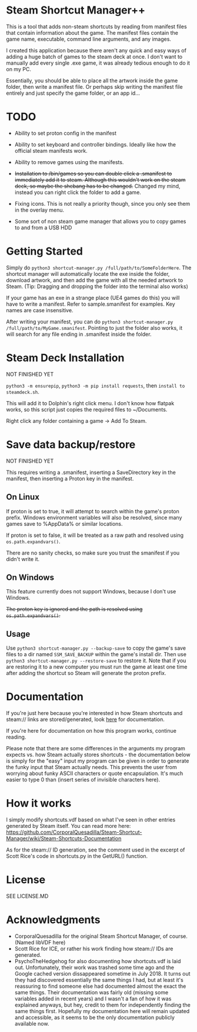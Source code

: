 # Steam Shortcut Manager++

This is a tool that adds non-steam shortcuts by reading from manifest files that contain information about the game. The manifest files contain the game name, executable, command line arguments, and any images.

I created this application because there aren't any quick and easy ways of adding a huge batch of games to the steam deck at once. I don't want to manually add every single .exe game, it was already tedious enough to do it on my PC.

Essentially, you should be able to place all the artwork inside the game folder, then write a manifest file. Or perhaps skip writing the manifest file entirely and just specify the game folder, or an app id...

# TODO

- Ability to set proton config in the manifest

- Ability to set keyboard and controller bindings. Ideally like how the official steam manifests work.

- Ability to remove games using the manifests.

- ~~Installation to /bin/games so you can double click a .smanifest to immediately add it to steam. Although this wouldn't work on the steam deck, so maybe the shebang has to be changed.~~ Changed my mind, instead you can right click the folder to add a game.

- Fixing icons. This is not really a priority though, since you only see them in the overlay menu.

- Some sort of non steam game manager that allows you to copy games to and from a USB HDD

# Getting Started

Simply do `python3 shortcut-manager.py /full/path/to/SomeFolderHere`. The shortcut manager will automatically locate the exe inside the folder, download artwork, and then add the game with all the needed artwork to Steam. (Tip: Dragging and dropping the folder into the terminal also works)

If your game has an exe in a strange place (UE4 games do this) you will have to write a manifest. Refer to sample.smanifest for examples. Key names are case insensitive.

After writing your manifest, you can do `python3 shortcut-manager.py /full/path/to/MyGame.smanifest`. Pointing to just the folder also works, it will search for any file ending in .smanifest inside the folder.

# Steam Deck Installation

NOT FINISHED YET

`python3 -m ensurepip`, `python3 -m pip install requests`, then `install to steamdeck.sh`.

This will add it to Dolphin's right click menu. I don't know how flatpak works, so this script just copies the required files to ~/Documents.

Right click any folder containing a game -> Add To Steam.

# Save data backup/restore

NOT FINISHED YET

This requires writing a .smanifest, inserting a SaveDirectory key in the manifest, then inserting a Proton key in the manifest.

## On Linux

If proton is set to true, it will attempt to search within the game's proton prefix. Windows environment variables will also be resolved, since many games save to %AppData% or similar locations.

If proton is set to false, it will be treated as a raw path and resolved using `os.path.expandvars()`.

There are no sanity checks, so make sure you trust the smanifest if you didn't write it.

## On Windows

This feature currently does not support Windows, because I don't use Windows.

~~The proton key is ignored and the path is resolved using `os.path.expandvars()`.~~

## Usage

Use `python3 shortcut-manager.py --backup-save` to copy the game's save files to a dir named `SSM_SAVE_BACKUP` within the game's install dir. Then use `python3 shortcut-manager.py --restore-save` to restore it. Note that if you are restoring it to a new computer you must run the game at least one time after adding the shortcut so Steam will generate the proton prefix.

# Documentation

If you're just here because you're interested in how Steam shortcuts and steam:// links are stored/generated, look [here](https://github.com/CorporalQuesadilla/Steam-Shortcut-Manager/wiki/Steam-Shortcuts-Documentation) for documentation.

If you're here for documentation on how this program works, continue reading.

Please note that there are some differences in the arguments my program expects vs. how Steam actually stores shortcuts - the documentation below is simply for the "easy" input my program can be given in order to generate the funky input that Steam actually needs. This prevents the user from worrying about funky ASCII characters or quote encapsulation. It's much easier to type 0 than (insert series of invisible characters here).

# How it works

I simply modify shortcuts.vdf based on what I've seen in other entries generated by Steam itself. You can read more here: https://github.com/CorporalQuesadilla/Steam-Shortcut-Manager/wiki/Steam-Shortcuts-Documentation

As for the steam:// ID generation, see the comment used in the excerpt of Scott Rice's code in shortcuts.py in the GetURL() function.

# License

SEE LICENSE.MD

# Acknowledgments
* CorporalQuesadilla for the original Steam Shortcut Manager, of course. (Named libVDF here)
* Scott Rice for ICE, or rather his work finding how steam:// IDs are generated.
* PsychoTheHedgehog for also documenting how shortcuts.vdf is laid out. Unfortunately, their work was trashed some time ago and the Google cached version dissappeared sometime in July 2018. It turns out they had discovered essentially the same things I had, but at least it's reassuring to find someone else had documented almost the exact the same things. Their documentation was fairly old (missing some variables added in recent years) and I wasn't a fan of how it was explained anyways, but hey, credit to them for independently finding the same things first. Hopefully my documentation here will remain updated and accessible, as it seems to be the only documentation publicly available now.
